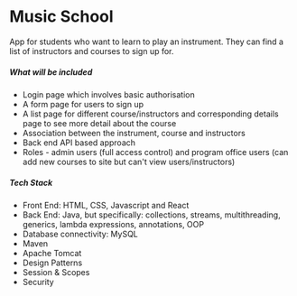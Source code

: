 # Music School
App for students who want to learn to play an instrument. They can find a list of instructors and courses to sign up for.

<h5>What will be included</h5>
<ul>
    <li>Login page which involves basic authorisation</li>
    <li>A form page for users to sign up</li>
    <li>A list page for different course/instructors and corresponding details page to see more detail about the course</li>
    <li>Association between the instrument, course and instructors</li>
    <li>Back end API based approach</li>
    <li>Roles - admin users (full access control) and program office users (can add new courses to site but can't view users/instructors)</li>
</ul>

<h5>Tech Stack</h5>
<ul>
    <li>Front End: HTML, CSS, Javascript and React</li>
    <li>Back End: Java, but specifically: collections, streams, multithreading, generics, lambda expressions, annotations, OOP</li>
    <li>Database connectivity: MySQL</li>
    <li>Maven</li>
    <li>Apache Tomcat</li>
    <li>Design Patterns</li>
    <li>Session & Scopes</li>
    <li>Security</li>
</ul>
